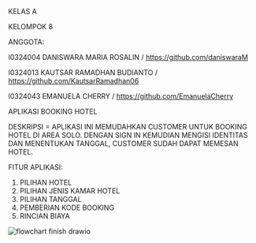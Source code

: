 KELAS A


KELOMPOK 8


ANGGOTA:

I0324004 DANISWARA MARIA ROSALIN / https://github.com/daniswaraM

I0324013 KAUTSAR RAMADHAN BUDIANTO / https://github.com/KautsarRamadhan06

I0324043 EMANUELA CHERRY / https://github.com/EmanuelaCherry


APLIKASI BOOKING HOTEL


DESKRIPSI = APLIKASI INI MEMUDAHKAN CUSTOMER UNTUK BOOKING HOTEL DI AREA SOLO. DENGAN SIGN IN KEMUDIAN MENGISI IDENTITAS DAN MENENTUKAN TANGGAL, CUSTOMER SUDAH DAPAT MEMESAN HOTEL.


FITUR APLIKASI:
1. PILIHAN HOTEL
2. PILIHAN JENIS KAMAR HOTEL
3. PILIHAN TANGGAL
4. PEMBERIAN KODE BOOKING
5. RINCIAN BIAYA

![flowchart finish drawio](https://github.com/user-attachments/assets/8c28e8ce-495a-496f-a1d3-11aab1d0272b)

